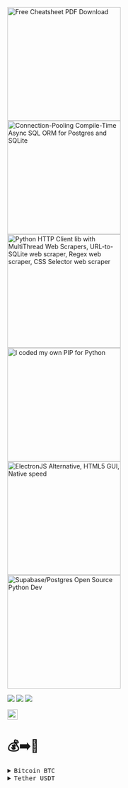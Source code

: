 [<img src="https://raw.githubusercontent.com/juancarlospaco/juancarlospaco/master/cheatsheet-pdf.png" width="256" height="256" title="Free Cheatsheet PDF Download">](https://www.overleaf.com/read/svnxffsjvscy "Free Cheatsheet PDF Download")
[<img src="https://raw.githubusercontent.com/juancarlospaco/juancarlospaco/master/gatabase.png" width="256" height="256" title="Connection-Pooling Compile-Time Async SQL ORM for Postgres and SQLite">](https://github.com/juancarlospaco/nim-gatabase#gatabase)
[<img src="https://raw.githubusercontent.com/juancarlospaco/juancarlospaco/master/ftr.png" width="256" height="256" title="Python HTTP Client lib with MultiThread Web Scrapers, URL-to-SQLite web scraper, Regex web scraper, CSS Selector web scraper">](https://github.com/juancarlospaco/faster-than-requests#faster-than-requests)
[<img src="https://raw.githubusercontent.com/juancarlospaco/juancarlospaco/master/pypypy.jpg" width="256" height="256" title="I coded my own PIP for Python">](https://github.com/juancarlospaco/cpython)
[<img src="https://raw.githubusercontent.com/juancarlospaco/juancarlospaco/master/webgui.png" width="256" height="256" title="ElectronJS Alternative, HTML5 GUI, Native speed">](https://juancarlospaco.github.io/webgui)
[<img src="https://repository-images.githubusercontent.com/803888780/793dba3c-f5d6-41fd-9036-2615eb91f3d1" width="256" height="256" title="Supabase/Postgres Open Source Python Dev">]([https://github.com/supabase-community](https://github.com/supabase?q=&type=public&language=python&sort=stargazers))


![](http://github-profile-summary-cards.vercel.app/api/cards/profile-details?username=juancarlospaco&theme=2077)
![](http://github-profile-summary-cards.vercel.app/api/cards/repos-per-language?username=juancarlospaco&theme=2077) ![](http://github-profile-summary-cards.vercel.app/api/cards/stats?username=juancarlospaco&theme=2077)

<a href="https://www.twitch.tv/juancarlospaco"><img src="https://img.shields.io/twitch/status/juancarlospaco?style=for-the-badge" height="23"></a>


# 💰➡️🍕

<details> 
<summary title="Send Bitcoin"><kbd> Bitcoin BTC </kbd></summary>

**BEP20 Binance Smart Chain Network BSC**
```
0x6340f76734d4DF2f61F341056E0c318B66A7A4Ae
```
**BTC Bitcoin Network**
```
bc1qh7hfhg4f33uhjvvhhldv26tclprklpwq3g60df
```
</details>

<details> 
<summary title="Send Tether"><kbd> Tether USDT </kbd></summary>

**BEP20 Binance Smart Chain Network BSC**
```
0x6340f76734d4DF2f61F341056E0c318B66A7A4Ae
```
**TRC20 Tron Network**
```
TK39p4TktXA4m6oZWXEGVureSGMsRzxUHM
```
</details>
